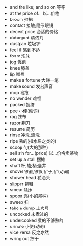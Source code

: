 * and the like; and so on 等等
* at the price of... 以...价格
* broom 扫把
* contact 接触;隐形眼镜
* decent price 合适的价格
* detergent 清洁剂
* dustpan 垃圾铲
* feel ill 感到不适
* foam 泡沫
* jog 慢跑
* knee 膝盖
* lip 嘴唇
* make a fortune 大赚一笔
* make sound 发出声音
* mop 地拖
* no wonder 难怪
* packed 拥挤
* pee 小便(动词)
* rag 抹布
* razor 剃刀
* resume 简历
* rinse 冲洗,漂洗
* ripe 熟的(指水果之类的)
* scoop 勺(大的那种)
* sell sth for...(price) 以...价格卖某物
* set up a stall 摆摊
* shaft 杆;轴;柄;竖井
* shovel 铁锹,铁锨,铲子;铲(动词)
* shower head 花洒头
* slipper 拖鞋
* smear 涂抹
* spoon 匙(小的那种)
* sweep 扫
* take a dump 上大号
* uncooked 未煮过的
* undercooked 煮的不够熟的
* urinate 小便(动词)
* vice versa 反之亦然
* wring out 拧干